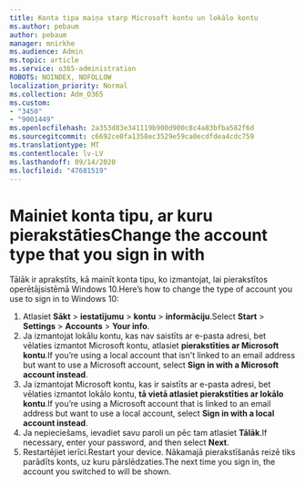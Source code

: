```yaml
---
title: Konta tipa maiņa starp Microsoft kontu un lokālo kontu
ms.author: pebaum
author: pebaum
manager: mnirkhe
ms.audience: Admin
ms.topic: article
ms.service: o365-administration
ROBOTS: NOINDEX, NOFOLLOW
localization_priority: Normal
ms.collection: Adm_O365
ms.custom:
- "3450"
- "9001449"
ms.openlocfilehash: 2a353d83e341119b900d900c8c4a83bfba582f6d
ms.sourcegitcommit: c6692ce0fa1358ec3529e59ca0ecdfdea4cdc759
ms.translationtype: MT
ms.contentlocale: lv-LV
ms.lasthandoff: 09/14/2020
ms.locfileid: "47681519"
---
```

# <a name="change-the-account-type-that-you-sign-in-with"></a><span data-ttu-id="46f26-102">Mainiet konta tipu, ar kuru pierakstāties</span><span class="sxs-lookup"><span data-stu-id="46f26-102">Change the account type that you sign in with</span></span>

<span data-ttu-id="46f26-103">Tālāk ir aprakstīts, kā mainīt konta tipu, ko izmantojat, lai pierakstītos operētājsistēmā Windows 10.</span><span class="sxs-lookup"><span data-stu-id="46f26-103">Here’s how to change the type of account you use to sign in to Windows 10:</span></span>

1. <span data-ttu-id="46f26-104">Atlasiet **Sākt**  >  **iestatījumu**  >  **kontu**  >  **informāciju**.</span><span class="sxs-lookup"><span data-stu-id="46f26-104">Select **Start** > **Settings** > **Accounts** > **Your info**.</span></span>
2. <span data-ttu-id="46f26-105">Ja izmantojat lokālu kontu, kas nav saistīts ar e-pasta adresi, bet vēlaties izmantot Microsoft kontu, atlasiet **pierakstīties ar Microsoft kontu**.</span><span class="sxs-lookup"><span data-stu-id="46f26-105">If you’re using a local account that isn't linked to an email address but want to use a Microsoft account, select **Sign in with a Microsoft account instead**.</span></span>
3. <span data-ttu-id="46f26-106">Ja izmantojat Microsoft kontu, kas ir saistīts ar e-pasta adresi, bet vēlaties izmantot lokālo kontu, **tā vietā atlasiet pierakstīties ar lokālo kontu**.</span><span class="sxs-lookup"><span data-stu-id="46f26-106">If you’re using a Microsoft account that is linked to an email address but want to use a local account, select **Sign in with a local account instead**.</span></span>
4. <span data-ttu-id="46f26-107">Ja nepieciešams, ievadiet savu paroli un pēc tam atlasiet **Tālāk**.</span><span class="sxs-lookup"><span data-stu-id="46f26-107">If necessary, enter your password, and then select **Next**.</span></span>
5. <span data-ttu-id="46f26-108">Restartējiet ierīci.</span><span class="sxs-lookup"><span data-stu-id="46f26-108">Restart your device.</span></span> <span data-ttu-id="46f26-109">Nākamajā pierakstīšanās reizē tiks parādīts konts, uz kuru pārslēdzaties.</span><span class="sxs-lookup"><span data-stu-id="46f26-109">The next time you sign in, the account you switched to will be shown.</span></span>